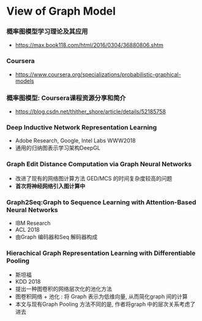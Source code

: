 # View of Graph Model

### 概率图模型学习理论及其应用
+ https://max.book118.com/html/2016/0304/36880806.shtm

### Coursera
+ https://www.coursera.org/specializations/probabilistic-graphical-models

### 概率图模型: Coursera课程资源分享和简介
+ https://blog.csdn.net/thither_shore/article/details/52185758

### Deep Inductive Network Representation Learning
+ Adobe Research, Google, Intel Labs WWW2018
+ 通用的归纳图表示学习架构DeepGL

### Graph Edit Distance Computation via Graph Neural Networks
+ 改进了现有的网络图计算方法 GED/MCS 的时间复杂度较高的问题
+ **首次将神经网络引入图计算中**

### Graph2Seq:Graph to Sequence Learning with Attention-Based Neural Networks
+ IBM Research
+ ACL 2018
+ 由Graph 编码器和Seq 解码器构成

### Hierachical Graph Representation Learning with Differentiable Pooling
+ 斯坦福
+ KDD 2018
+ 提出一种图卷积的网络层次化的池化方法
+ 图卷积网络 + 池化 : 将 Graph 表示为低维向量, 从而简化graph 间的计算
+ 本文与现有Graph Pooling 方法不同的是, 作者将graph 中的层次关系考虑了进去